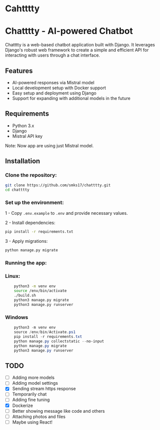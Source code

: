 # Cahtttty

# Chatttty - AI-powered Chatbot

Chatttty is a web-based chatbot application built with Django. It leverages Django's robust web framework to create a simple and efficient API for interacting with users through a chat interface.

## Features
- AI-powered responses via Mistral model
- Local development setup with Docker support
- Easy setup and deployment using Django
- Support for expanding with additional models in the future

## Requirements
- Python 3.x
- Django
- Mistral API key

Note: Now app are using just Mistral model.

## Installation

### Clone the repository:
```bash
git clone https://github.com/smks17/chatttty.git
cd chatttty
```

### Set up the environment:
1 - Copy `.env.example` to `.env` and provide necessary values.

2 - Install dependencies:
```bash
pip install -r requirements.txt
```

3 - Apply migrations:
```bash
python manage.py migrate
```


### Running the app:
### Linux:
```bash
    python3 -m venv env
    source /env/bin/activate
    ./build.sh
    python3 manage.py migrate
    python3 manage.py runserver
```

### Windows
```powershell
    python3 -m venv env
    source /env/bin/Activate.ps1
    pip install -r requirements.txt
    python manage.py collectstatic --no-input
    python manage.py migrate
    python3 manage.py runserver
```


## TODO
- [ ] Adding more models
- [ ] Adding model settings
- [x] Sending stream https response
- [ ] Temporarily chat
- [ ] Adding fine tuning
- [x] Dockerize
- [ ] Better showing message like code and others
- [ ] Attaching photos and files
- [ ] Maybe using React!

